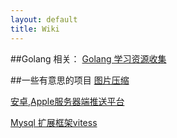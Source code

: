 ```yaml
---
layout: default
title: Wiki
---
```


##Golang 相关：
  [Golang 学习资源收集](2012/07/13/collect-golang-resource-before-learn/)

##一些有意思的项目
  [图片压缩](https://github.com/doda/imagy/tree/master/imagy)

  [安卓,Apple服务器端推送平台](https://github.com/monnand/uniqush)

  [Mysql 扩展框架vitess](http://code.google.com/p/vitess/)

